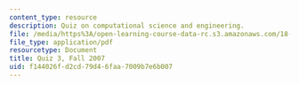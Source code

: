 ```yaml
---
content_type: resource
description: Quiz on computational science and engineering.
file: /media/https%3A/open-learning-course-data-rc.s3.amazonaws.com/18-085-computational-science-and-engineering-i-fall-2008/f144026fd2cd79d46faa7009b7e6b007_quiz3f07.pdf
file_type: application/pdf
resourcetype: Document
title: Quiz 3, Fall 2007
uid: f144026f-d2cd-79d4-6faa-7009b7e6b007
---
```

